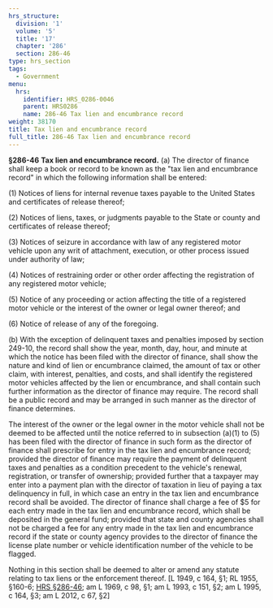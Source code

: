```yaml
---
hrs_structure:
  division: '1'
  volume: '5'
  title: '17'
  chapter: '286'
  section: 286-46
type: hrs_section
tags:
  - Government
menu:
  hrs:
    identifier: HRS_0286-0046
    parent: HRS0286
    name: 286-46 Tax lien and encumbrance record
weight: 38170
title: Tax lien and encumbrance record
full_title: 286-46 Tax lien and encumbrance record
---
```

**§286-46** **Tax lien and encumbrance record.** (a) The director of finance shall keep a book or record to be known as the "tax lien and encumbrance record" in which the following information shall be entered:

(1) Notices of liens for internal revenue taxes payable to the United States and certificates of release thereof;

(2) Notices of liens, taxes, or judgments payable to the State or county and certificates of release thereof;

(3) Notices of seizure in accordance with law of any registered motor vehicle upon any writ of attachment, execution, or other process issued under authority of law;

(4) Notices of restraining order or other order affecting the registration of any registered motor vehicle;

(5) Notice of any proceeding or action affecting the title of a registered motor vehicle or the interest of the owner or legal owner thereof; and

(6) Notice of release of any of the foregoing.

(b) With the exception of delinquent taxes and penalties imposed by section 249-10, the record shall show the year, month, day, hour, and minute at which the notice has been filed with the director of finance, shall show the nature and kind of lien or encumbrance claimed, the amount of tax or other claim, with interest, penalties, and costs, and shall identify the registered motor vehicles affected by the lien or encumbrance, and shall contain such further information as the director of finance may require. The record shall be a public record and may be arranged in such manner as the director of finance determines.

The interest of the owner or the legal owner in the motor vehicle shall not be deemed to be affected until the notice referred to in subsection (a)(1) to (5) has been filed with the director of finance in such form as the director of finance shall prescribe for entry in the tax lien and encumbrance record; provided the director of finance may require the payment of delinquent taxes and penalties as a condition precedent to the vehicle's renewal, registration, or transfer of ownership; provided further that a taxpayer may enter into a payment plan with the director of taxation in lieu of paying a tax delinquency in full, in which case an entry in the tax lien and encumbrance record shall be avoided. The director of finance shall charge a fee of $5 for each entry made in the tax lien and encumbrance record, which shall be deposited in the general fund; provided that state and county agencies shall not be charged a fee for any entry made in the tax lien and encumbrance record if the state or county agency provides to the director of finance the license plate number or vehicle identification number of the vehicle to be flagged.

Nothing in this section shall be deemed to alter or amend any statute relating to tax liens or the enforcement thereof. [L 1949, c 164, §1; RL 1955, §160-6; [HRS §286-46](/title-17/chapter-286/section-286-46/); am L 1969, c 98, §1; am L 1993, c 151, §2; am L 1995, c 164, §3; am L 2012, c 67, §2]